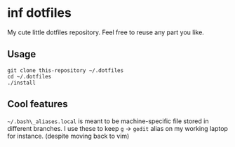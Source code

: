 inf dotfiles
============

My cute little dotfiles repository. Feel free to reuse any part you like.

Usage
-----

	git clone this-repository ~/.dotfiles
	cd ~/.dotfiles
	./install

Cool features
-------------

`~/.bash\_aliases.local` is meant to be machine-specific file stored in
different branches. I use these to keep `g` -> `gedit` alias on my working
laptop for instance. (despite moving back to vim)
